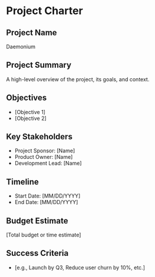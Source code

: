# Project Charter

## Project Name
Daemonium

## Project Summary
A high-level overview of the project, its goals, and context.

## Objectives
- [Objective 1]
- [Objective 2]

## Key Stakeholders
- Project Sponsor: [Name]
- Product Owner: [Name]
- Development Lead: [Name]

## Timeline
- Start Date: [MM/DD/YYYY]
- End Date: [MM/DD/YYYY]

## Budget Estimate
[Total budget or time estimate]

## Success Criteria
- [e.g., Launch by Q3, Reduce user churn by 10%, etc.]